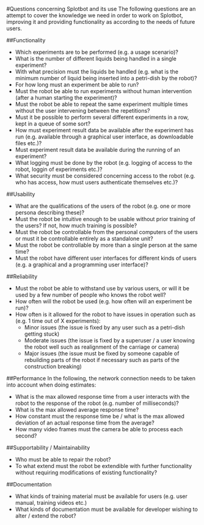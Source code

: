 #Questions concerning Splotbot and its use
The following questions are an attempt to cover the knowledge we need in order
to work on Splotbot, improving it and providing functionality as according to
the needs of future users.

##Functionality
- Which experiments are to be performed (e.g. a usage scenario)?
- What is the number of different liquids being handled in a single experiment?
- With what precision must the liquids be handled (e.g. what is the minimum
  number of liquid being inserted into a petri-dish by the robot)?
- For how long must an experiment be able to run?
- Must the robot be able to run experiments without human intervention (after
  a human starting the experiment)?
- Must the robot be able to repeat the same experiment multiple times without
  the user intervening between the repetitions?
- Must it be possible to perform several different experiments in a row, kept in
  a queue of some sort?
- How must experiment result data be available after the experiment has run
  (e.g. available through a graphical user interface, as downloadable files etc.)?
- Must experiment result data be available during the running of an experiment?
- What logging must be done by the robot (e.g. logging of access to the robot,
  loggin of experiments etc.)?
- What security must be considered concerning access to the robot (e.g. who has
  access, how must users authenticate themselves etc.)?

##Usability
- What are the qualifications of the users of the robot (e.g. one or more
  persona describing these)?
- Must the robot be intuitive enough to be usable without prior training of the
  users? If not, how much training is possible?
- Must the robot be controllable from the personal computers of the users or
  must it be controllable entirely as a standalone unit?
- Must the robot be controllable by more than a single person at the same time?
- Must the robot have different user interfaces for different kinds of users
  (e.g. a graphical and a programming user interface)?

##Reliability
- Must the robot be able to withstand use by various users, or will it be used by
  a few number of people who knows the robot well?
- How often will the robot be used (e.g. how often will an experiment be run)?
- How often is it allowed for the robot to have issues in operation such as
  (e.g. 1 time out of X experiments):
    - Minor issues (the issue is fixed by any user such as a petri-dish getting
      stuck)
    - Moderate issues (the issue is fixed by a superuser / a user knowing the
      robot well such as realignment of the carriage or camera)
    - Major issues (the issue must be fixed by someone capable of rebuilding
      parts of the robot if necessary such as parts of the construction
      breaking)

##Performance
In the following, the network connection needs to be taken into account when
doing estimates:

- What is the max allowed response time from a user interacts with the robot to
  the response of the robot (e.g. number of milliseconds)?
- What is the max allowed average response time?
- How constant must the response time be / what is the max allowed deviation of
  an actual response time from the average?
- How many video frames must the camera be able to process each second?

##Supportability / Maintainability
- Who must be able to repair the robot?
- To what extend must the robot be extendible with further functionality without
  requiring modifications of existing functionality?

##Documentation
- What kinds of training material must be available for users (e.g. user manual,
  training videos etc.)
- What kinds of documentation must be available for developer wishing to alter /
  extend the robot?
